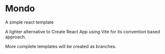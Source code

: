 # Mondo

A simple react template

A lighter alternative to Create React App using Vite for its convention based approach.

More complete templates will be created as branches.
